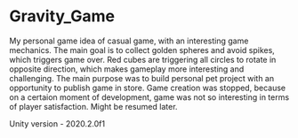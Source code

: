 # Gravity_Game

My personal game idea of casual game, with an interesting game mechanics. The main goal is to collect golden spheres and avoid spikes, which triggers game over. Red cubes are triggering all circles to rotate in opposite direction, which makes gameplay more interesting and challenging. The main purpose was to build personal pet project with an opportunity to publish game in store. Game creation was stopped, because on a certaion moment of development, game was not so interesting in terms of player satisfaction. Might be resumed later.

Unity version - 2020.2.0f1
